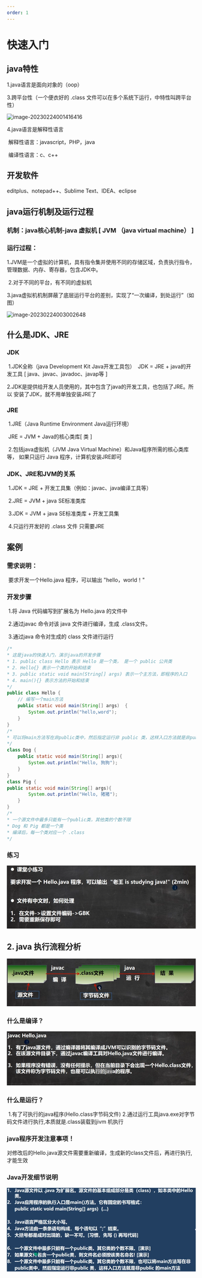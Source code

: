 ```yaml
---
order: 1
---
```

# 快速入门
<!-- more -->

## java特性

1.java语言是面向对象的（oop）

3.跨平台性（一个便衣好的 .class 文件可以在多个系统下运行，中特性叫跨平台性）

![image-20230224001416416](C:/Users/admin/Desktop/记录/SOBER-Blog/docs/course-java/primary/image/1..png)

4.java语言是解释性语言

​	解释性语言：javascript，PHP，java

​	编译性语言：c、c++

## 开发软件

editplus、notepad++、Sublime Text、IDEA、eclipse

## java运行机制及运行过程

### 机制：java核心机制-java 虚拟机 [ JVM （java virtual machine） ]

### 运行过程：

​	1.JVM是一个虚拟的计算机，具有指令集并使用不同的存储区域，负责执行指令，管理数据、内存、寄存器，包含JDK中。

​	2.对于不同的平台，有不同的虚拟机

​	3.java虚拟机机制屏蔽了底层运行平台的差别，实现了“一次编译，到处运行”（如图）

![image-20230224003002648](C:/Users/admin/Desktop/记录/SOBER-Blog/docs/course-java/primary/image/2..png)

## 什么是JDK、JRE

### JDK

​	1.JDK全称（java Development Kit   Java开发工具包）
​	   JDK = JRE + java的开发工具 [ java、javac、javadoc、javap等 ]

​	 2.JDK是提供给开发人员使用的，其中包含了java的开发工具，也包括了JRE。所以		安装了JDK，就不用单独安装JRE了

### JRE

​		1.JRE（Java Runtime Environment     Java运行环境）

​			JRE = JVM + Java的核心类库[ 类 ]

​		2.包括java虚拟机（JVM Java Virtual Machine）和Java程序所需的核心类库等，			如果只运行 Java 程序，计算机安装JRE即可

### JDK、JRE和JVM的关系

​	1.JDK = JRE + 开发工具集（例如：javac、java编译工具等）

​	2.JRE = JVM + java SE标准类库

​	3.JDK = JVM + java SE标准类库 + 开发工具集

​	4.只运行开发好的 .class 文件 只需要JRE

## 案例

### 需求说明： 

​	要求开发一个Hello.java 程序，可以输出 "hello，world！"

### 开发步骤

​	1.将 Java 代码编写到扩展名为 Hello.java 的文件中

​	 2.通过javac 命令对该 java 文件进行编译，生成 .class文件。

​	 3.通过java 命令对生成的 class 文件进行运行

```java
/*
* 这是java的快速入门，演示java的开发步骤
* 1. public class Hello 表示 Hello 是一个类， 是一个 public 公共类
* 2. Hello{} 表示一个类的开始和结束
* 3. public static void main(String[] args) 表示一个主方法，即程序的入口
* 4. main(){} 表示方法的开始和结束
*/
public class Hello {
    // 编写一个main方法
    public static void main(String[] args)  {
        System.out.println("hello,word");
    }
}
/*
* 可以将main方法写在非public类中，然后指定运行非 public 类，这样入口方法就是非public 的main方法
*/
class Dog { 
    public static void main(String[] args){
        System.out.println("Hello, 狗狗");
    }
}
class Pig {
public static void main(String[] args){
        System.out.println("Hello, 猪猪");
    }
}
/*
* 一个源文件中最多只能有一个public类，其他类的个数不限
* Dog 和 Pig 都是一个类
* 编译后，每一个类对应一个 .class
*/
```

### 练习
![image-20230224003002648](./image/3.png)

## 2. java 执行流程分析

![image-20230224003002648](./image/4.png)

### 什么是编译？
![image-20230224003002648](./image/5.png)

### 什么是运行？

​	1.有了可执行的java程序(Hello.class字节码文件)
​	 2.通过运行工具java.exe对字节码文件进行执行,本质就是.class装载到jivm 机执行

### java程序开发注意事项！

对修改后的Hello.java源文件需要重新编译，生成新的class文件后，再进行执行,才能生效

### Java开发细节说明
![image-20230224003002648](./image/6.png)
